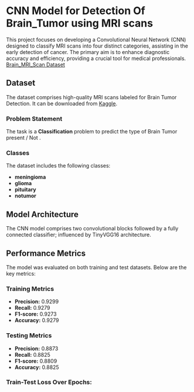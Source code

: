 # CNN Model for Detection Of Brain_Tumor using MRI scans

This project focuses on developing a Convolutional Neural Network (CNN) designed to classify MRI scans into four distinct categories, assisting in the early detection of cancer. The primary aim is to enhance diagnostic accuracy and efficiency, providing a crucial tool for medical professionals. [Brain_MRI_Scan Dataset](https://www.kaggle.com/datasets/masoudnickparvar/brain-tumor-mri-dataset)


## Dataset 
The dataset comprises high-quality MRI scans labeled for Brain Tumor Detection. It can be downloaded from [Kaggle](https://www.kaggle.com/datasets/masoudnickparvar/brain-tumor-mri-dataset).

### Problem Statement 
 
 The task is a **Classification** problem to predict the type of Brain Tumor present / Not .

 ### Classes

 The dataset includes the following classes:

- **meningioma**
- **glioma**
- **pituitary**
- **notumor**

## Model Architecture

The CNN model comprises two convolutional blocks followed by a fully connected classifier; influenced by TinyVGG16 architecture.

## Performance Metrics

The model was evaluated on both training and test datasets. Below are the key metrics:

### Training Metrics

- **Precision:** 0.9299
- **Recall:** 0.9279
- **F1-score:** 0.9273
- **Accuracy:** 0.9279

### Testing Metrics 

- **Precision:** 0.8873
- **Recall:** 0.8825
- **F1-score:** 0.8809
- **Accuracy:** 0.8825

### Train-Test Loss Over Epochs:

